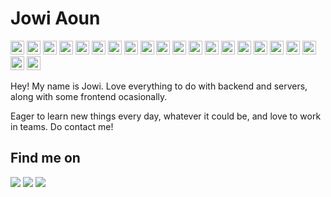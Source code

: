 # Jowi Aoun

<p float='left'>
    <img src="https://img.shields.io/badge/AWS-232F3E?logo=amazon-aws&logoColor=FF9900" height="22"/>
    <img src='https://img.shields.io/badge/Python-306998?logo=Python&logoColor=FFD43B' height=22/>
    <img src="https://img.shields.io/badge/Java-ED8B00?logo=oracle&logoColor=white" height="22"/>
    <img src="https://img.shields.io/badge/Kotlin-7F52FF?logo=kotlin&logoColor=white" height="22"/>
    <img src='https://img.shields.io/badge/Javascript-323330?logo=javascript' height=22/>
    <img src='https://img.shields.io/badge/Typescript-3178C6?logo=Typescript&logoColor=fff' height=22/>
    <img src="https://img.shields.io/badge/Go-00ADD8?logo=go&logoColor=white" height="22"/>
    <img src="https://img.shields.io/badge/C-00599C?logo=c&logoColor=FFFFFF" height="22"/>
    <img src="https://img.shields.io/badge/C++-00599C?logo=cplusplus&logoColor=FFFFFF" height="22"/>
    <img src="https://img.shields.io/badge/MongoDB-47A248?logo=mongodb&logoColor=FFFFFF" height="22"/>
    <img src="https://img.shields.io/badge/Express.js-000000?logo=express&logoColor=FFFFFF" height="22"/>
    <img src='https://img.shields.io/badge/React-20232a?logo=React&logoColor=61DAFB' height=22/>
    <img src='https://img.shields.io/badge/NodeJS-339933?logo=Node.js&logoColor=fff' height=22/>
    <img src="https://img.shields.io/badge/GraphQL-E10098?logo=graphql&logoColor=white" height="22"/>
    <img src="https://img.shields.io/badge/Postman-FF6C37?logo=postman&logoColor=white" height="22"/>
    <img src="https://img.shields.io/badge/Insomnia-5849BE?logo=insomnia&logoColor=white" height="22"/>
    <img src="https://img.shields.io/badge/Bootstrap-563D7C?logo=bootstrap&logoColor=white" height="22"/>
    <img src='https://img.shields.io/badge/Figma-fff?logo=Figma&logoColor=F24E1E' height=22/>
    <img src='https://img.shields.io/badge/HTML5-fff?logo=HTML5' height=22/>
    <img src="https://img.shields.io/badge/TailwindCSS-38B2AC?logo=tailwind-css&logoColor=white" height="22"/>
    <img src='https://img.shields.io/badge/CSS-1572B6?logo=CSS3' height=22/>
</p>

Hey! My name is Jowi. Love everything to do with backend and servers, along with some frontend ocasionally.

Eager to learn new things every day, whatever it could be, and love to work in teams. Do contact me!

## Find me on
[![](https://img.shields.io/badge/-LinkedIn-0E76A8?style=flat-square&logo=LinkedIn&logoColor=fff)](https://www.linkedin.com/in/jowiaoun/)
[![](https://img.shields.io/badge/-Devpost-003e54?style=flat-square&logo=Devpost&logoColor=fff)](https://devpost.com/jowiaoun)
[![](https://img.shields.io/badge/LeetCode-FFA116?style=flat-square&logo=LeetCode&logoColor=fff)](https://leetcode.com/JowiA/)
